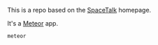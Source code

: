 This is a repo based on the [SpaceTalk](http://spacetalkapp.com) homepage.

It's a [Meteor](http://meteor.com) app.

```
meteor
```
